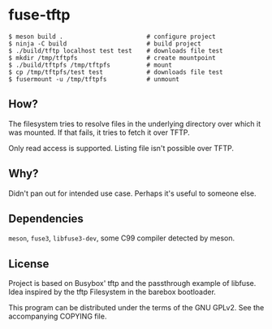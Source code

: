 # fuse-tftp

    $ meson build .                       # configure project
    $ ninja -C build                      # build project
    $ ./build/tftp localhost test test    # downloads file test
    $ mkdir /tmp/tftpfs                   # create mountpoint
    $ ./build/tftpfs /tmp/tftpfs          # mount
    $ cp /tmp/tftpfs/test test            # downloads file test
    $ fusermount -u /tmp/tftpfs           # unmount

## How?

The filesystem tries to resolve files in the underlying directory over which
it was mounted. If that fails, it tries to fetch it over TFTP.

Only read access is supported. Listing file isn't possible over TFTP.

## Why?

Didn't pan out for intended use case. Perhaps it's useful to someone else.

## Dependencies

`meson`, `fuse3`, `libfuse3-dev`, some C99 compiler detected by meson.

## License

Project is based on Busybox' tftp and the passthrough example of libfuse.
Idea inspired by the tftp Filesystem in the barebox bootloader.

This program can be distributed under the terms of the GNU GPLv2.
See the accompanying COPYING file.
